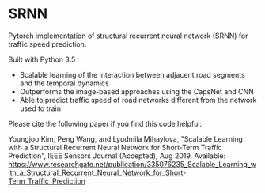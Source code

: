 # SRNN
Pytorch implementation of structural recurrent neural network (SRNN) for traffic speed prediction.

Built with Python 3.5

- Scalable learning of the interaction between adjacent road segments and the temporal dynamics
- Outperforms the image-based approaches using the CapsNet and CNN
- Able to predict traffic speed of road networks different from the network used to train

Please cite the following paper if you find this code helpful:

Youngjoo Kim, Peng Wang, and Lyudmila Mihaylova, "Scalable Learning with a Structural Recurrent
Neural Network for Short-Term Traffic Prediction", IEEE Sensors Journal (Accepted), Aug 2019. Available: https://www.researchgate.net/publication/335076235_Scalable_Learning_with_a_Structural_Recurrent_Neural_Network_for_Short-Term_Traffic_Prediction
